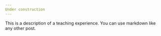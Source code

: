 ```yaml
---
Under construction
---
```


This is a description of a teaching experience. You can use markdown like any other post.
